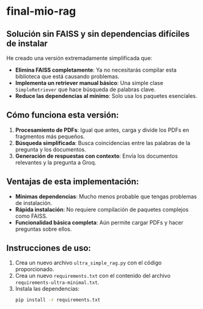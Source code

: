 # final-mio-rag

## Solución sin FAISS y sin dependencias difíciles de instalar

He creado una versión extremadamente simplificada que:

- **Elimina FAISS completamente**: Ya no necesitarás compilar esta biblioteca que está causando problemas.
- **Implementa un retriever manual básico**: Una simple clase `SimpleRetriever` que hace búsqueda de palabras clave.
- **Reduce las dependencias al mínimo**: Solo usa los paquetes esenciales.

## Cómo funciona esta versión:

1. **Procesamiento de PDFs**: Igual que antes, carga y divide los PDFs en fragmentos más pequeños.
2. **Búsqueda simplificada**: Busca coincidencias entre las palabras de la pregunta y los documentos.
3. **Generación de respuestas con contexto**: Envía los documentos relevantes y la pregunta a Groq.

## Ventajas de esta implementación:

- **Mínimas dependencias**: Mucho menos probable que tengas problemas de instalación.
- **Rápida instalación**: No requiere compilación de paquetes complejos como FAISS.
- **Funcionalidad básica completa**: Aún permite cargar PDFs y hacer preguntas sobre ellos.

## Instrucciones de uso:

1. Crea un nuevo archivo `ultra_simple_rag.py` con el código proporcionado.
2. Crea un nuevo `requirements.txt` con el contenido del archivo `requirements-ultra-minimal.txt`.
3. Instala las dependencias: 
   ```bash
   pip install -r requirements.txt
